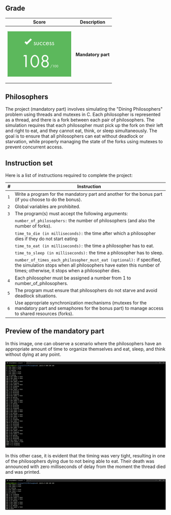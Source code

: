 ## Grade

| **Score** | **Description** |
| --------- | ----- |
| <p align="center"><img width="200px" alt="170px" src="./img/Score_108.png"></p> | **Mandatory part**   |


## Philosophers

The project (mandatory part) involves simulating the "Dining Philosophers" problem using threads and mutexes in C. Each philosopher is represented as a thread, and there is a fork between each pair of philosophers. The simulation requires that each philosopher must pick up the fork on their left and right to eat, and they cannot eat, think, or sleep simultaneously. The goal is to ensure that all philosophers can eat without deadlock or starvation, while properly managing the state of the forks using mutexes to prevent concurrent access.


## Instruction set

Here is a list of instructions required to complete the project:

| **#** | **Instruction** |
| ----- | --------------- |
|  `1`  | Write a program for the mandatory part and another for the bonus part (if you choose to do the bonus). |
|  `2`  | Global variables are prohibited. |
|  `3`  | The program(s) must accept the following arguments: |
|       | `number_of_philosophers:` the number of philosophers (and also the number of forks). |
|       | `time_to_die (in milliseconds):` the time after which a philosopher dies if they do not start eating |
|       | `time_to_eat (in milliseconds):` the time a philosopher has to eat. |
|       | `time_to_sleep (in milliseconds):` the time a philosopher has to sleep. |
|       | `number_of_times_each_philosopher_must_eat (optional):` if specified, the simulation stops when all philosophers have eaten this number of times; otherwise, it stops when a philosopher dies. |
|  `4`  | Each philosopher must be assigned a number from 1 to number_of_philosophers. |
|  `5`  | The program must ensure that philosophers do not starve and avoid deadlock situations. |
|  `6`  | Use appropriate synchronization mechanisms (mutexes for the mandatory part and semaphores for the bonus part) to manage access to shared resources (forks). |


## Preview of the mandatory part

In this image, one can observe a scenario where the philosophers have an appropriate amount of time to organize themselves and eat, sleep, and think without dying at any point.

<p align="center">
<img src="./img/preview.png">
</p>

In this other case, it is evident that the timing was very tight, resulting in one of the philosophers dying due to not being able to eat. Their death was announced with zero milliseconds of delay from the moment the thread died and was printed.

<p align="center">
<img src="./img/preview_2.png">
</p>
